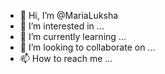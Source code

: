 - 👋 Hi, I’m @MariaLuksha
- 👀 I’m interested in ...
- 🌱 I’m currently learning ...
- 💞️ I’m looking to collaborate on ...
- 📫 How to reach me ...

<!---
MariaLuksha/MariaLuksha is a ✨ special ✨ repository because its `README.md` (this file) appears on your GitHub profile.
You can click the Preview link to take a look at your changes.
--->

